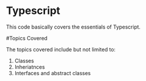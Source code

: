 # Typescript

This code basically covers the essentials of Typescript. 

#Topics Covered

The topics covered include but not limited to:
1. Classes
2. Inheriatnces
3. Interfaces and abstract classes
